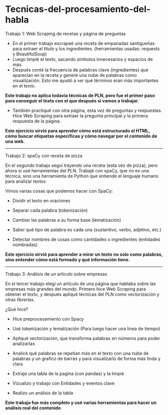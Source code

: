 # Tecnicas-del-procesamiento-del-habla

Trabajo 1: Web Scraping de recetas y página de preguntas

+ En el primer trabajo escrapeé una receta de empanadas santigueñas para extraer el titulo y los ingredientes. (herramientas usadas: requests y BeautifulSoup)
+ Luego limpié el texto, sacando símbolos innecesarios y espacios de más.
+ Después conté la frecuencia de palabras clave (ingredientes) que aparecían en la receta y generé una nube de palabras como visualización. Esto me ayudó a ver qué términos eran más importantes en el texto.
  
**Este trabajo no aplica todavía técnicas de PLN, pero fue el primer paso para conseguir el texto con el que después sí vamos a trabajar.**

+ También practiqué con otra página, esta vez de preguntas y respuestas. Hice Web Scraping para extraer la pregunta principal y la primera respuesta de la página.
  
**Este ejercicio sirvió para aprender cómo está estructurado el HTML, cómo buscar etiquetas específicas y cómo navegar por el contenido de una web.**

----------------------------------------------------------------------

Trabajo 2: spaCy con receta de pizza

En el segundo trabajo seguí trayendo una receta (esta vez de pizza), pero ahora sí usé herramientas del PLN.
Trabajé con spaCy, que no es una técnica, sino una herramienta de Python que entiende el lenguaje humano para analizar textos

Vimos varias cosas que podemos hacer con SpaCy:

+ Dividir el texto en oraciones

+ Separar cada palabra (tokenización)

+ Cambiar las palabras a su forma base (lematización)

+ Saber qué tipo de palabra es cada una (sustantivo, verbo, adjetivo, etc.)

+ Detectar nombres de cosas como cantidades o ingredientes (entidades nombradas)

**Este ejercicio sirvió para aprender a mirar un texto no solo como palabras, sino entender cómo está formado y qué información tiene.**

----------------------------------------------------------------------

Trabajo 3: Análisis de un artículo sobre empresas

En el tercer trabajo elegí un artículo de una página que hablaba sobre las empresas más grandes del mundo.
Primero hice Web Scraping para obtener el texto, y después apliqué técnicas del PLN como vectorización y otras librerías.

¿Qué hice?

+ Hice preprocesamiento con Spacy

+ Usé tokenización y lematización (Para luego hacer una linea de tiempo)

+ Apliqué vectorización, que transforma palabras en números para poder analizarlas

+ Analicé qué palabras se repetían más en el texto con una nube de palabras y un grafico de barras y para visualizarlo de forma más linda y clara

+ Extraje una tabla de la pagina (con pandas) y la limpié

+ Vizualizo y trabajo con Entidades y eventos clave

+ Realizo un análisis de la tabla

**Este trabajo fue más completo y usé varias herramientas para hacer un análisis real del contenido**
